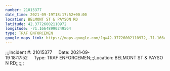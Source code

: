 ```yaml
---
number: 21015377
date_time: 2021-09-19T18:17:52+00:00
location: BELMONT ST & PAYSON RD
latitude: 42.37726002110972
longitude: -71.16648990249564
type: TRAF ENFORCEMEN
google_maps_link: https://maps.google.com/?q=42.37726002110972,-71.16648990249564
---
```


;;;Incident #: 21015377     Date: 2021‐09‐19 18:17:52     Type: TRAF ENFORCEMEN;;;Location: BELMONT ST & PAYSON RD;;;;;;
